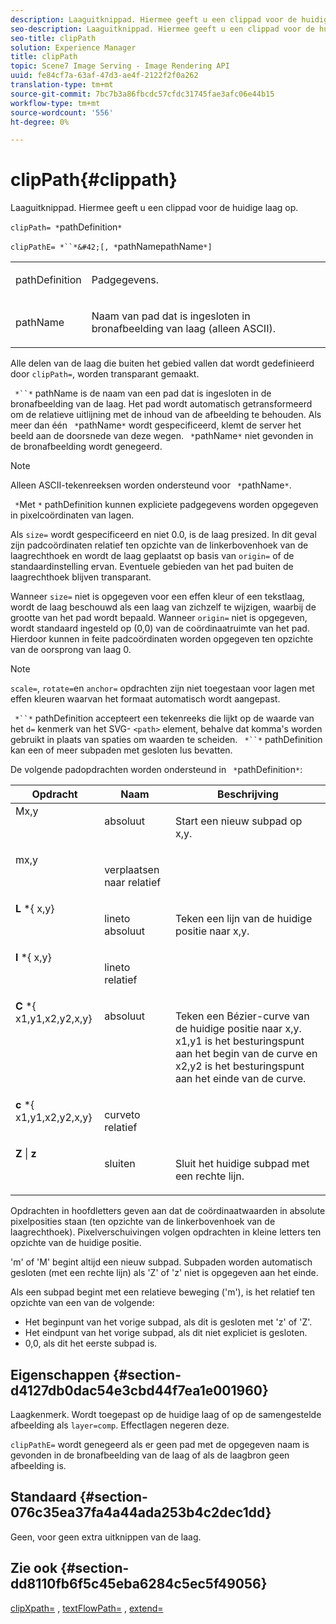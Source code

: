 ```yaml
---
description: Laaguitknippad. Hiermee geeft u een clippad voor de huidige laag op.
seo-description: Laaguitknippad. Hiermee geeft u een clippad voor de huidige laag op.
seo-title: clipPath
solution: Experience Manager
title: clipPath
topic: Scene7 Image Serving - Image Rendering API
uuid: fe84cf7a-63af-47d3-ae4f-2122f2f0a262
translation-type: tm+mt
source-git-commit: 7bc7b3a86fbcdc57cfdc31745fae3afc06e44b15
workflow-type: tm+mt
source-wordcount: '556'
ht-degree: 0%

---
```



# clipPath{#clippath}

Laaguitknippad. Hiermee geeft u een clippad voor de huidige laag op.

`clipPath= *`pathDefinition`*`

`clipPathE= *``*&#42;[, *`pathNamepathName`*]`

<table id="simpletable_275E2A5FAB804C6388BD110D2ACA3C82"> 
 <tr class="strow"> 
  <td class="stentry"> <p><span class="codeph"> <span class="varname"> pathDefinition</span> </span> </p> </td> 
  <td class="stentry"> <p>Padgegevens. </p></td> 
 </tr> 
 <tr class="strow"> 
  <td class="stentry"> <p><span class="codeph"> <span class="varname"> pathName</span></span> </p> </td> 
  <td class="stentry"> <p>Naam van pad dat is ingesloten in bronafbeelding van laag (alleen ASCII). </p></td> 
 </tr> 
</table>

Alle delen van de laag die buiten het gebied vallen dat wordt gedefinieerd door `clipPath=`, worden transparant gemaakt.

` *``*` pathName is de naam van een pad dat is ingesloten in de bronafbeelding van de laag. Het pad wordt automatisch getransformeerd om de relatieve uitlijning met de inhoud van de afbeelding te behouden. Als meer dan één ` *`pathName`*` wordt gespecificeerd, klemt de server het beeld aan de doorsnede van deze wegen. ` *`pathName`*` niet gevonden in de bronafbeelding wordt genegeerd.

>[!NOTE]
>
>Alleen ASCII-tekenreeksen worden ondersteund voor ` *`pathName`*`.

` *`Met `*` pathDefinition kunnen expliciete padgegevens worden opgegeven in pixelcoördinaten van lagen.

Als `size=` wordt gespecificeerd en niet 0.0, is de laag presized. In dit geval zijn padcoördinaten relatief ten opzichte van de linkerbovenhoek van de laagrechthoek en wordt de laag geplaatst op basis van `origin=` of de standaardinstelling ervan. Eventuele gebieden van het pad buiten de laagrechthoek blijven transparant.

Wanneer `size=` niet is opgegeven voor een effen kleur of een tekstlaag, wordt de laag beschouwd als een laag van zichzelf te wijzigen, waarbij de grootte van het pad wordt bepaald. Wanneer `origin=` niet is opgegeven, wordt standaard ingesteld op (0,0) van de coördinaatruimte van het pad. Hierdoor kunnen in feite padcoördinaten worden opgegeven ten opzichte van de oorsprong van laag 0.

>[!NOTE]
>
>`scale=`,  `rotate=`en  `anchor=` opdrachten zijn niet toegestaan voor lagen met effen kleuren waarvan het formaat automatisch wordt aangepast.

` *``*` pathDefinition accepteert een tekenreeks die lijkt op de waarde van het  `d=` kenmerk van het SVG- `<path>` element, behalve dat komma&#39;s worden gebruikt in plaats van spaties om waarden te scheiden. ` *``*` pathDefinition kan een of meer subpaden met gesloten lus bevatten.

De volgende padopdrachten worden ondersteund in ` *`pathDefinition`*`:

<table id="table_A74DD7A48B1C417D9D4BA46BECEAB981"> 
 <thead> 
  <tr> 
   <th class="entry"> <b> Opdracht</b> </th> 
   <th class="entry"> <b> Naam</b> </th> 
   <th class="entry"> <b> Beschrijving</b> </th> 
  </tr> 
 </thead>
 <tbody> 
  <tr valign="top"> 
   <td> <b> </b> <span class="varname"> Mx,y</span> </td> 
   <td> <p> absoluut </p> </td> 
   <td> <p> Start een nieuw subpad op x,y. </p> </td> 
  </tr> 
  <tr valign="top"> 
   <td> <b> </b> <span class="varname"> mx,y</span> </td> 
   <td> <p> verplaatsen naar relatief </p> </td> 
  </tr> 
  <tr valign="top"> 
   <td> <b> L</b> *{<span class="varname"> x,y</span>} </td> 
   <td> <p> lineto absoluut </p> </td> 
   <td> <p> Teken een lijn van de huidige positie naar x,y. </p> </td> 
  </tr> 
  <tr valign="top"> 
   <td> <b> l</b> *{<span class="varname"> x,y</span>} </td> 
   <td> <p> lineto relatief </p> </td> 
  </tr> 
  <tr valign="top"> 
   <td> <b> C</b> *{<span class="varname"> x1,y1,x2,y2,x,y</span>} </td> 
   <td> <p> absoluut </p> </td> 
   <td> <p> Teken een Bézier-curve van de huidige positie naar x,y. x1,y1 is het besturingspunt aan het begin van de curve en x2,y2 is het besturingspunt aan het einde van de curve. </p> </td> 
  </tr> 
  <tr valign="top"> 
   <td> <b> c</b> *{<span class="varname"> x1,y1,x2,y2,x,y</span>} </td> 
   <td> <p> curveto relatief </p> </td> 
  </tr> 
  <tr valign="top"> 
   <td> <b> Z</b> |  <b>z</b> </td> 
   <td> <p> sluiten </p> </td> 
   <td> <p> Sluit het huidige subpad met een rechte lijn. </p> </td> 
  </tr> 
 </tbody> 
</table>

Opdrachten in hoofdletters geven aan dat de coördinaatwaarden in absolute pixelposities staan (ten opzichte van de linkerbovenhoek van de laagrechthoek). Pixelverschuivingen volgen opdrachten in kleine letters ten opzichte van de huidige positie.

&#39;m&#39; of &#39;M&#39; begint altijd een nieuw subpad. Subpaden worden automatisch gesloten (met een rechte lijn) als &#39;Z&#39; of &#39;z&#39; niet is opgegeven aan het einde.

Als een subpad begint met een relatieve beweging (&#39;m&#39;), is het relatief ten opzichte van een van de volgende:

* Het beginpunt van het vorige subpad, als dit is gesloten met &#39;z&#39; of &#39;Z&#39;.
* Het eindpunt van het vorige subpad, als dit niet expliciet is gesloten.
* 0,0, als dit het eerste subpad is.

## Eigenschappen {#section-d4127db0dac54e3cbd44f7ea1e001960}

Laagkenmerk. Wordt toegepast op de huidige laag of op de samengestelde afbeelding als `layer=comp`. Effectlagen negeren deze.

`clipPathE=` wordt genegeerd als er geen pad met de opgegeven naam is gevonden in de bronafbeelding van de laag of als de laagbron geen afbeelding is.

## Standaard {#section-076c35ea37fa4a44ada253b4c2dec1dd}

Geen, voor geen extra uitknippen van de laag.

## Zie ook {#section-dd8110fb6f5c45eba6284c5ec5f49056}

[clipXpath=](../../../../../is-api/http-ref/image-serving-api-ref/c-http-protocol-reference/c-command-reference/r-clipxpath.md#reference-17e5e4da3e044943af8f963f58a45f53) ,  [textFlowPath=](../../../../../is-api/http-ref/image-serving-api-ref/c-http-protocol-reference/c-command-reference/r-textflowpath.md#reference-0b8d9493d71342f0b6a64a6d221584ef) ,  [extend=](../../../../../is-api/http-ref/image-serving-api-ref/c-http-protocol-reference/c-command-reference/r-extend.md#reference-7e9156beb285459d830e2d56782a74ac)
